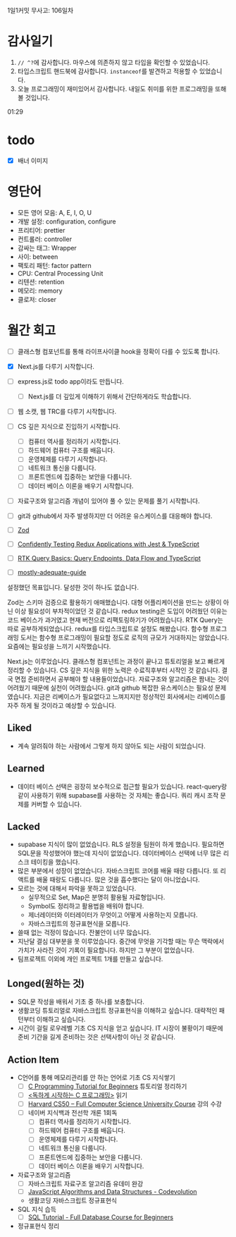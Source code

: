 1일1커밋 무사고: 106일차

# 감사일기

1. `// ^?`에 감사합니다. 마우스에 의존하지 않고 타입을 확인할 수 있었습니다.
2. 타입스크립트 핸드북에 감사합니다. `instanceof`를 발견하고 적용할 수 있었습니다.
3. 오늘 프로그래밍이 재미있어서 감사합니다. 내일도 취미를 위한 프로그래밍을 또해볼 것입니다.

01:29

# todo

- [x] 배너 이미지

# 영단어

- 모든 영어 모음: A, E, I, O, U
- 개발 설정: configuration, configure
- 프리티어: prettier
- 컨트롤러: controller
- 감싸는 태그: Wrapper
- 사이: between
- 팩토리 패턴: factor pattern
- CPU: Central Processing Unit
- 리텐션: retention
- 메모리: memory
- 클로저: closer

# 월간 회고

- [ ] 클래스형 컴포넌트를 통해 라이프사이클 hook을 정확이 다를 수 있도록 합니다.
- [x] Next.js를 다루기 시작합니다.
- [ ] express.js로 todo app이라도 만듭니다.
  - [ ] Next.js를 더 깊있게 이해하기 위해서 간단하게라도 학습합니다.
- [ ] 웹 소캣, 웹 TRC를 다루기 시작합니다.
- [ ] CS 깊은 지식으로 진입하기 시작합니다.
  - [ ] 컴퓨터 역사를 정리하기 시작합니다.
  - [ ] 하드웨어 컴퓨터 구조를 배웁니다.
  - [ ] 운영체제를 다루기 시작합니다.
  - [ ] 네트워크 통신을 다룹니다.
  - [ ] 프론트엔드에 집중하는 보안을 다룹니다.
  - [ ] 데이터 베이스 이론을 배우기 시작합니다.
- [ ] 자료구조와 알고리즘 개념이 있어야 풀 수 있는 문제를 풀기 시작합니다.
- [ ] git과 github에서 자주 발생하지만 더 어려운 유스케이스를 대응해야 합니다.

- [ ] [Zod](https://www.totaltypescript.com/tutorials/zod)
- [ ] [Confidently Testing Redux Applications with Jest & TypeScript](https://egghead.io/courses/confidently-testing-redux-applications-with-jest-typescript-16e17d9b)
- [ ] [RTK Query Basics: Query Endpoints, Data Flow and TypeScript](https://egghead.io/courses/rtk-query-basics-query-endpoints-data-flow-and-typescript-57ea3c43)
- [ ] [mostly-adequate-guide](https://github.com/MostlyAdequate/mostly-adequate-guide)

설정했던 목표입니다. 달성한 것이 하나도 없습니다.

Zod는 스키마 검증으로 활용하기 애매했습니다. 대형 어플리케이션을 만드는 상황이 아닌 이상 필요성이 부차적이었던 것 같습니다. redux testing은 도입이 어려웠던 이유는 코드 베이스가 과거였고 현재 버전으로 리팩토링하기가 어려웠습니다. RTK Query는 따로 공부하게되었습니다. redux를 타입스크립트로 설정도 해봤습니다. 함수형 프로그래밍 도서는 함수형 프로그래밍이 필요할 정도로 로직의 규모가 거대하지는 않았습니다. 요즘에는 필요성을 느끼기 시작했습니다.

Next.js는 이루었습니다. 클래스형 컴포넌트는 과정이 끝나고 튜토리얼을 보고 빠르게 정리할 수 있습니다. CS 깊은 지식을 위한 노력은 수료직후부터 시작인 것 같습니다. 결국 면접 준비하면서 공부해야 할 내용들이었습니다. 자료구조와 알고리즘은 짬내는 것이 어려웠기 때문에 실천이 어려웠습니다. git과 github 복잡한 유스케이스는 필요성 문제 였습니다. 지금은 리베이스가 필요없다고 느껴지지만 정상적인 회사에서는 리베이스를 자주 하게 될 것이라고 예상할 수 있습니다.

## Liked

- 계속 알려줘야 하는 사람에서 그렇게 하지 않아도 되는 사람이 되었습니다.

## Learned

- 데이터 베이스 선택은 굉장히 보수적으로 접근할 필요가 있습니다. react-query랑 같이 사용하기 위해 supabase를 사용하는 것 자체는 좋습니다. 쿼리 캐시 조작 문제를 커버할 수 있습니다.

## Lacked

- supabase 지식이 많이 없었습니다. RLS 설정을 팀원이 하게 했습니다. 필요하면 SQL문을 작성했어야 했는데 지식이 없었습니다. 데이터베이스 선택에 너무 많은 리스크 테이킹을 했습니다.
- 많은 부분에서 성장이 없었습니다. 자바스크립트 코어를 배울 때랑 다릅니다. 또 리액트를 배울 때랑도 다릅니다. 많은 것을 흡수했다는 달이 아니었습니다.
- 모르는 것에 대해서 파악을 못하고 있었습니다.
  - 실무적으로 Set, Map은 분명히 활용될 자료형입니다.
  - Symbol도 정리하고 활용법을 배워야 합니다.
  - 제너레이터와 이터레이터가 무엇이고 어떻게 사용하는지 모릅니다.
  - 자바스크립트의 정규표현식을 모릅니다.
- 쓸때 없는 걱정이 많습니다. 잔불안이 너무 많습니다.
- 지난달 결심 대부분을 못 이루었습니다. 중간에 무엇을 기각할 때는 무슨 맥락에서 가치가 사라진 것이 기록이 필요합니다. 하지만 그 부분이 없었습니다.
- 팀프로젝트 이외에 개인 프로젝트 1개를 만들고 싶습니다.

## Longed(원하는 것)

- SQL문 작성을 배워서 기초 중 하나를 보충합니다.
- 생활코딩 튜토리얼로 자바스크립트 정규표현식을 이해하고 싶습니다. 대략적인 패턴부터 이해하고 싶습니다.
- 시간이 걸릴 로우레벨 기초 CS 지식을 얻고 싶습니다. IT 시장이 불황이기 때문에 준비 기간을 길게 준비하는 것은 선택사항이 아닌 것 같습니다.

## Action Item

- C언어를 통해 메모리관리를 안 하는 언어로 기초 CS 지식쌓기
  - [ ] [C Programming Tutorial for Beginners](https://www.youtube.com/watch?v=KJgsSFOSQv0) 튜토리얼 정리하기
  - [ ] [<독하게 시작하는 C 프로그래밍>](http://www.yes24.com/Product/Goods/18732021) 읽기
  - [ ] [Harvard CS50 – Full Computer Science University Course](https://www.youtube.com/watch?v=8mAITcNt710) 강의 수강
  - [ ] 네이버 지식백과 전선학 개론 1회독
    - [ ] 컴퓨터 역사를 정리하기 시작합니다.
    - [ ] 하드웨어 컴퓨터 구조를 배웁니다.
    - [ ] 운영체제를 다루기 시작합니다.
    - [ ] 네트워크 통신을 다룹니다.
    - [ ] 프론트엔드에 집중하는 보안을 다룹니다.
    - [ ] 데이터 베이스 이론을 배우기 시작합니다.
- 자료구조와 알고리즘
  - [ ] 자바스크립트 자료구조 알고리즘 유데미 완강
  - [ ] [JavaScript Algorithms and Data Structures - Codevolution](https://www.youtube.com/watch?v=coqQwbDezUA&list=PLC3y8-rFHvwjPxNAKvZpdnsr41E0fCMMP)
  - 생활코딩 자바스크립트 정규표현식
- SQL 지식 습득
  - [ ] [SQL Tutorial - Full Database Course for Beginners](https://www.youtube.com/watch?v=HXV3zeQKqGY)
- 정규표현식 정리
